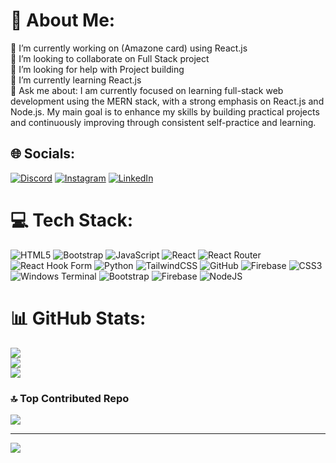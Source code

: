 # 💫 About Me:
🔭 I’m currently working on (Amazone card) using React.js<br>👯 I’m looking to collaborate on Full Stack project<br>🤝 I’m looking for help with Project building<br>🌱 I’m currently learning React.js<br>💬 Ask me about: I am currently focused on learning full-stack web development using the MERN stack, with a strong emphasis on React.js and Node.js. My main goal is to enhance my skills by building practical projects and continuously improving through consistent self-practice and learning.


## 🌐 Socials:
[![Discord](https://img.shields.io/badge/Discord-%237289DA.svg?logo=discord&logoColor=white)](https://discord.gg/example.disc) [![Instagram](https://img.shields.io/badge/Instagram-%23E4405F.svg?logo=Instagram&logoColor=white)](https://instagram.com/example.insta) [![LinkedIn](https://img.shields.io/badge/LinkedIn-%230077B5.svg?logo=linkedin&logoColor=white)](https://linkedin.com/in/example.linkedin) 

# 💻 Tech Stack:
![HTML5](https://img.shields.io/badge/html5-%23E34F26.svg?style=for-the-badge&logo=html5&logoColor=white) ![Bootstrap](https://img.shields.io/badge/bootstrap-%238511FA.svg?style=for-the-badge&logo=bootstrap&logoColor=white) ![JavaScript](https://img.shields.io/badge/javascript-%23323330.svg?style=for-the-badge&logo=javascript&logoColor=%23F7DF1E) ![React](https://img.shields.io/badge/react-%2320232a.svg?style=for-the-badge&logo=react&logoColor=%2361DAFB) ![React Router](https://img.shields.io/badge/React_Router-CA4245?style=for-the-badge&logo=react-router&logoColor=white) ![React Hook Form](https://img.shields.io/badge/React%20Hook%20Form-%23EC5990.svg?style=for-the-badge&logo=reacthookform&logoColor=white) ![Python](https://img.shields.io/badge/python-3670A0?style=for-the-badge&logo=python&logoColor=ffdd54) ![TailwindCSS](https://img.shields.io/badge/tailwindcss-%2338B2AC.svg?style=for-the-badge&logo=tailwind-css&logoColor=white) ![GitHub](https://img.shields.io/badge/github-%23121011.svg?style=for-the-badge&logo=github&logoColor=white) ![Firebase](https://img.shields.io/badge/firebase-%23039BE5.svg?style=for-the-badge&logo=firebase) ![CSS3](https://img.shields.io/badge/css3-%231572B6.svg?style=for-the-badge&logo=css3&logoColor=white) ![Windows Terminal](https://img.shields.io/badge/Windows%20Terminal-%234D4D4D.svg?style=for-the-badge&logo=windows-terminal&logoColor=white) ![Bootstrap](https://img.shields.io/badge/bootstrap-%238511FA.svg?style=for-the-badge&logo=bootstrap&logoColor=white) ![Firebase](https://img.shields.io/badge/firebase-a08021?style=for-the-badge&logo=firebase&logoColor=ffcd34) ![NodeJS](https://img.shields.io/badge/node.js-6DA55F?style=for-the-badge&logo=node.js&logoColor=white)
# 📊 GitHub Stats:
![](https://github-readme-stats.vercel.app/api?username=sufiyannew&theme=aura_dark&hide_border=false&include_all_commits=true&count_private=true)<br/>
![](https://nirzak-streak-stats.vercel.app/?user=sufiyannew&theme=aura_dark&hide_border=false)<br/>
![](https://github-readme-stats.vercel.app/api/top-langs/?username=sufiyannew&theme=aura_dark&hide_border=false&include_all_commits=true&count_private=true&layout=compact)

### 🔝 Top Contributed Repo
![](https://github-contributor-stats.vercel.app/api?username=sufiyannew&limit=5&theme=aura_dark&combine_all_yearly_contributions=true)

---
[![](https://visitcount.itsvg.in/api?id=sufiyannew&icon=4&color=2)](https://visitcount.itsvg.in)

<!-- Proudly created with GPRM ( https://gprm.itsvg.in ) -->
